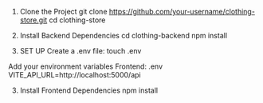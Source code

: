 1. Clone the Project
git clone https://github.com/your-username/clothing-store.git
cd clothing-store

2. Install Backend Dependencies
cd clothing-backend
npm install

3. SET UP
Create a .env file:
touch .env

Add your environment variables
Frontend: .env
VITE_API_URL=http://localhost:5000/api

3. Install Frontend Dependencies
npm install

